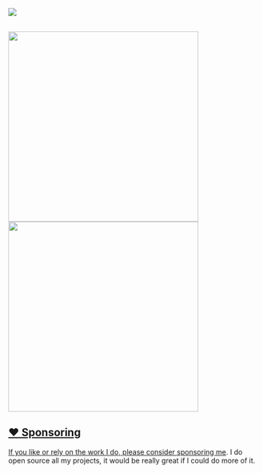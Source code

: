    <a href="https://github.com/nocerainfosec"><img src="https://img.shields.io/github/followers/nocerainfosec?color=A4C2B1&logoColor=A4C2B1&logo=github&style=for-the-badge">
<br /><br />


<img src="https://github-readme-stats.vercel.app/api?username=nocerainfosec&show_icons=true&theme=dark" width="380">
<img src="https://github-readme-stats.vercel.app/api/top-langs/?username=nocerainfosec&layout=compact&theme=dark" width="380">
    
## ❤️ Sponsoring

If you like or rely on the work I do, please consider [sponsoring me](https://github.com/sponsors/nocerainfosec). I do open source all my projects, it would be really great if I could do more of it.
